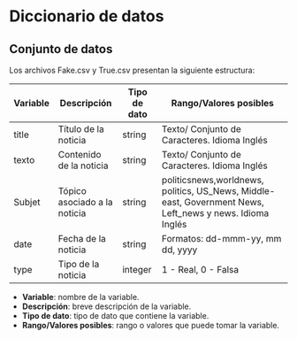 # Diccionario de datos

## Conjunto de datos

Los archivos Fake.csv y True.csv presentan la siguiente estructura:

| Variable | Descripción | Tipo de dato | Rango/Valores posibles |
| --- | --- | --- | --- |
| title | Título de la noticia | string | Texto/ Conjunto de Caracteres. Idioma Inglés | 
| texto | Contenido de la noticia | string | Texto/ Conjunto de Caracteres. Idioma Inglés |
| Subjet | Tópico asociado a la noticia | string | politicsnews,worldnews, politics, US_News, Middle-east, Government News, Left_news y news. Idioma Inglés  | 
| date | Fecha de la noticia | string | Formatos: dd-mmm-yy, mm dd, yyyy | 
| type | Tipo de la noticia | integer | 1 - Real, 0 - Falsa | 

- **Variable**: nombre de la variable.
- **Descripción**: breve descripción de la variable.
- **Tipo de dato**: tipo de dato que contiene la variable.
- **Rango/Valores posibles**: rango o valores que puede tomar la variable.
